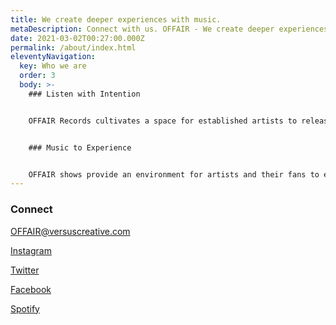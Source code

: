 ```yaml
---
title: We create deeper experiences with music.
metaDescription: Connect with us. OFFAIR - We create deeper experiences with music
date: 2021-03-02T00:27:00.000Z
permalink: /about/index.html
eleventyNavigation:
  key: Who we are
  order: 3
  body: >-
    ### Listen with Intention


    OFFAIR Records cultivates a space for established artists to release music that explores beyond their familiar sonic territories. Be it instrumental or experimental, OFFAIR’s series of releases are intentional soundtracks to environments, mental spaces and shared universal experiences.


    ### Music to Experience


    OFFAIR shows provide an environment for artists and their fans to escape the outside world and tune in to an intimate, memorable experience. Artists can feel confident in vulnerability or trying something new, without the distractions of phones in the air. Each show is unique to the artist’s purpose, with a content strategy catered to the occasion.
---
```

### Connect

[OFFAIR@versuscreative.com](mailto:OFFAIR@versuscreative.com) 

[Instagram](https://instagram.com/offair)

[Twitter](https://twitter.com/offair)

[Facebook](https://facebook.com/offair)

[Spotify](https://open.spotify.com/user/4bky1y9i84itvunr6ri0ranqn?si=V2Mr3PfYTU-SP_Lc7KM04w)